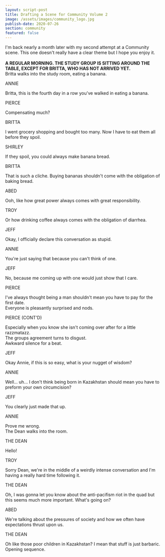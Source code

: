 ```yaml
---
layout: script-post
title: Drafting a Scene for Community Volume 2
image: /assets/images/community_logo.jpg
publish-date: 2020-07-26
section: community
featured: false
---
```


<div class = "lead-in">I'm back nearly a month later with my second attempt at a Community scene. This one doesn't really have a clear theme but I hope you enjoy it.</div>

<br>

<div class = "action">  <strong>A REGULAR MORNING. THE STUDY GROUP IS SITTING AROUND THE TABLE, EXCEPT FOR BRITTA, WHO HAS NOT ARRIVED YET. </strong> </div>


<div class = "action">Britta walks into the study room, eating a banana.</div>

<p class = "character"> ANNIE </p> 
Britta, this is the fourth day in a row you've walked in eating a banana. 

<p class = "character"> PIERCE </p>  
Compensating much?

<p class = "character"> BRITTA </p>
I went grocery shopping and bought too many. Now I have to eat them all before they spoil.  

<p class = "character"> SHIRLEY </p>  
If they spoil, you could always make banana bread.

<p class = "character"> BRITTA </p>  
That is such a cliche. Buying bananas shouldn't come with the obligation of baking bread.

<p class = "character"> ABED </p>  
Ooh, like how great power always comes with great responsibility.

<p class = "character"> TROY </p> 
Or how drinking coffee always comes with the obligation of diarrhea.

<p class = "character"> JEFF </p> 
Okay, I officially declare this conversation as stupid.

<p class = "character"> ANNIE </p> 
You're just saying that because you can't think of one.

<p class = "character"> JEFF </p> 
No, because me coming up with one would just show that I care.

<p class = "character"> PIERCE </p> 
I've always thought being a man shouldn't mean you have to pay for the first date.

<div class = "action">Everyone is pleasantly surprised and nods.</div>

<p class = "character"> PIERCE (CONT'D) </p> 
Especially when you know she isn't coming over after for a little razzmatazz.

<div class = "action">The groups agreement turns to disgust.</div>

<div class = "action">Awkward silence for a beat.</div>

<p class = "character"> JEFF </p> 
Okay Annie, if this is so easy, what is your nugget of wisdom?

<p class = "character"> ANNIE </p> 
Well... uh... I don't think being born in Kazakhstan should mean you have to preform your own circumcision? 

<p class = "character"> JEFF </p> 
You clearly just made that up.

<p class = "character"> ANNIE </p> 
Prove me wrong.

<div class = "action">The Dean walks into the room.</div>

<p class = "character"> THE DEAN </p> 
Hello!

<p class = "character"> TROY </p>
Sorry Dean, we're in the middle of a weirdly intense conversation and I'm having a really hard time following it.

<p class = "character"> THE DEAN </p>
Oh, I was gonna let you know about the anti-pacifism riot in the quad but this seems much more important. What's going on?

<p class = "character"> ABED </p> 
We're talking about the pressures of society and how we often have expectations thrust upon us.

<p class = "character"> THE DEAN </p>
Oh like those poor children in Kazakhstan? I mean that stuff is just barbaric.

<div class = "action">Opening sequence.</div>
